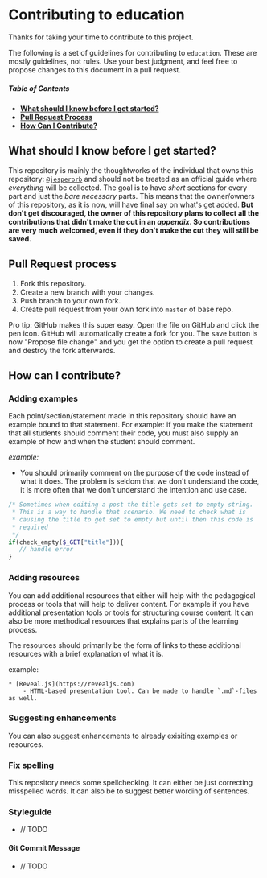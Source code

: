 # Contributing to education

Thanks for taking your time to contribute to this project. 

The following is a set of guidelines for contributing to `education`. These are mostly guidelines, not rules. Use your best judgment, and feel free to propose changes to this document in a pull request.

##### Table of Contents

* [**What should I know before I get started?**](#what-should-i-know-before-i-get-started)
* [**Pull Request Process**](#pull-request-process)
* [**How Can I Contribute?**](#how-can-i-contribute)

## What should I know before I get started?

This repository is mainly the thoughtworks of the individual that owns this repository: [`@jesperorb`](https://github.com/jesperorb) and should not be treated as an official guide where _everything_ will be collected. The goal is to have _short_ sections for every part and just the _bare necessary_ parts. This means that the owner/owners of this repository, as it is now, will have final say on what's get added. **But don't get discouraged, the owner of this repository plans to collect all the contributions that didn't make the cut in an _appendix_. So contributions are very much welcomed, even if they don't make the cut they will still be saved.**

## Pull Request process

1. Fork this repository.
2. Create a new branch with your changes.
3. Push branch to your own fork.
4. Create pull request from your own fork into `master` of base repo.

Pro tip: GitHub makes this super easy. Open the file on GitHub and click the pen icon. GitHub will automatically create a fork for you. The save button is now "Propose file change" and you get the option to create a pull request and destroy the fork afterwards.

## How can I contribute?

### Adding examples

Each point/section/statement made in this repository should have an example bound to that statement. For example: if you make the statement that all students should comment their code, you must also supply an example of how and when the student should comment.

_example:_

* You should primarily comment on the purpose of the code instead of what it does. The problem is seldom that we don't understand the code, it is more often that we don't understand the intention and use case.

```php
/* Sometimes when editing a post the title gets set to empty string.
 * This is a way to handle that scenario. We need to check what is 
 * causing the title to get set to empty but until then this code is
 * required
 */
if(check_empty($_GET["title"])){
   // handle error
}
```

### Adding resources

You can add additional resources that either will help with the pedagogical process or tools that will help to deliver content. For example if you have additional presentation tools or tools for structuring course content. It can also be more methodical resources that explains parts of the learning process.

The resources should primarily be the form of links to these additional resources with a brief explanation of what it is.

example:
```
* [Reveal.js](https://revealjs.com)
    - HTML-based presentation tool. Can be made to handle `.md`-files as well.
```

### Suggesting enhancements

You can also suggest enhancements to already exisiting examples or resources.

### Fix spelling

This repository needs some spellchecking. It can either be just correcting misspelled words. It can also be to suggest better wording of sentences.

### Styleguide

* // TODO

#### Git Commit Message

* // TODO
